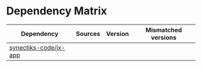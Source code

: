 # Dependency Matrix

Dependency | Sources | Version | Mismatched versions
---------- | ------- | ------- | -------------------
[synectiks-code/jx-app](https://github.com/synectiks-code/jx-app.git) |  | []() | 
